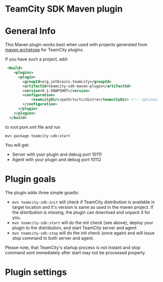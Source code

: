 TeamCity SDK Maven plugin
=========================

# General Info

This Maven plugin works best when used with projects generated from [maven archetype](http://confluence.jetbrains.com/display/TCD8/Developing+Plugins+Using+Maven#DevelopingPluginsUsingMaven-MavenArchetypes) for TeamCity plugins.

If you have such a project, add:
```xml
 <build>
    <plugins>
      <plugin>
        <groupId>org.jetbrains.teamcity</groupId>
        <artifactId>teamcity-sdk-maven-plugin</artifactId>
        <version>0.1-SNAPSHOT</version>
        <configuration>
            <teamcityDir>/path/to/tc/distro</teamcityDir> <!-- optional -->
        </configuration>
      </plugin>
    </plugins>
  </build>
```
to root pom.xml file and run

```mvn package teamcity-sdk:start```

You will get:
* Server with your plugin and debug port 10111
* Agent with your plugin and debug port  10112

# Plugin goals

The plugin adds three simple goadls:

* ```mvn teamcity-sdk:init``` will check if TeamCity distribution is available in target location and it's version is same as used in the maven project. If the distribution is missing, the plugin can download and unpack it for you.
* ```mvn teamcity-sdk:start``` will do the init check (see above), deploy your plugin to the distribution, and start TeamCity server and agent
* ```mvn teamcity-sdk:stop``` will do the init check (once again) and will issue stop command to both server and agent.

Please note, that TeamCity's startup process is not instant and stop command sent immediately after start may not be processed properly.

# Plugin settings

